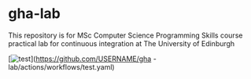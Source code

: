 # gha-lab
This repository is for MSc Computer Science Programming Skills course practical lab for continuous integration at The University of Edinburgh

[![test](https://github.com/USERNAME/ghalab/actions/workflows/test.yaml/badge.svg)](https://github.com/USERNAME/gha
-lab/actions/workflows/test.yaml)
